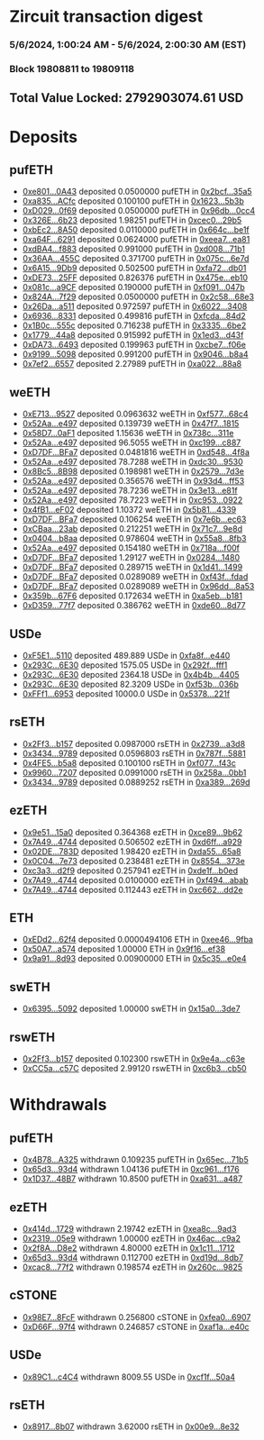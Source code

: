 # Zircuit transaction digest
### 5/6/2024, 1:00:24 AM - 5/6/2024, 2:00:30 AM (EST)
### Block 19808811 to 19809118

## Total Value Locked: 2792903074.61 USD

# Deposits
## pufETH
- [0xe801...0A43](https://etherscan.io/address/0xe801498F92fa548FF5467EceC41b4332C09f0A43) deposited 0.0500000 pufETH in [0x2bcf...35a5](https://etherscan.io/tx/0xe801498F92fa548FF5467EceC41b4332C09f0A43)
- [0xa835...ACfc](https://etherscan.io/address/0xa835D42B6b8f71329ef9A8707d8Efa5a0708ACfc) deposited 0.100100 pufETH in [0x1623...5b3b](https://etherscan.io/tx/0xa835D42B6b8f71329ef9A8707d8Efa5a0708ACfc)
- [0xD029...0f69](https://etherscan.io/address/0xD0294Ea10dA43b3193C9882f462d83DCC59B0f69) deposited 0.0500000 pufETH in [0x96db...0cc4](https://etherscan.io/tx/0xD0294Ea10dA43b3193C9882f462d83DCC59B0f69)
- [0x326E...6b23](https://etherscan.io/address/0x326E8C8657af40207786Da53B0b348eA4aEe6b23) deposited 1.98251 pufETH in [0xcec0...29b5](https://etherscan.io/tx/0x326E8C8657af40207786Da53B0b348eA4aEe6b23)
- [0xbEc2...8A50](https://etherscan.io/address/0xbEc21B2649C545E442a213b4fC8C19e914538A50) deposited 0.0110000 pufETH in [0x664c...be1f](https://etherscan.io/tx/0xbEc21B2649C545E442a213b4fC8C19e914538A50)
- [0xa64F...6291](https://etherscan.io/address/0xa64FCaCAC246a9b49D98a5360217AEDb62616291) deposited 0.0624000 pufETH in [0xeea7...ea81](https://etherscan.io/tx/0xa64FCaCAC246a9b49D98a5360217AEDb62616291)
- [0xdBA4...f883](https://etherscan.io/address/0xdBA43Af2f5A0CAAf52aA769078252823BAF2f883) deposited 0.991000 pufETH in [0xd008...71b1](https://etherscan.io/tx/0xdBA43Af2f5A0CAAf52aA769078252823BAF2f883)
- [0x36AA...455C](https://etherscan.io/address/0x36AA395cd60D511b8E6d829ADF28104FAb59455C) deposited 0.371700 pufETH in [0x075c...6e7d](https://etherscan.io/tx/0x36AA395cd60D511b8E6d829ADF28104FAb59455C)
- [0x6A15...9Db9](https://etherscan.io/address/0x6A15B1a2d1bAdfCB1561E4302Fa1f9882cBd9Db9) deposited 0.502500 pufETH in [0xfa72...db01](https://etherscan.io/tx/0x6A15B1a2d1bAdfCB1561E4302Fa1f9882cBd9Db9)
- [0xDE73...25FF](https://etherscan.io/address/0xDE73193CEf653686B87032a1af6B0267017525FF) deposited 0.826376 pufETH in [0x475e...eb10](https://etherscan.io/tx/0xDE73193CEf653686B87032a1af6B0267017525FF)
- [0x081c...a9CF](https://etherscan.io/address/0x081c235aE0Ac8f6222E830306AD95E0B31F6a9CF) deposited 0.190000 pufETH in [0xf091...047b](https://etherscan.io/tx/0x081c235aE0Ac8f6222E830306AD95E0B31F6a9CF)
- [0x824A...7f29](https://etherscan.io/address/0x824A509c4E0eC1b9bA6F5690Bd1bF6eac36f7f29) deposited 0.0500000 pufETH in [0x2c58...68e3](https://etherscan.io/tx/0x824A509c4E0eC1b9bA6F5690Bd1bF6eac36f7f29)
- [0x26Da...a511](https://etherscan.io/address/0x26Da0EDe2469c2f04609B15eD5Ab957D7f36a511) deposited 0.972597 pufETH in [0x6022...3408](https://etherscan.io/tx/0x26Da0EDe2469c2f04609B15eD5Ab957D7f36a511)
- [0x6936...8331](https://etherscan.io/address/0x693658AFBf87ACA8Ae0Bd91BB76017fB9d2e8331) deposited 0.499816 pufETH in [0xfcda...84d2](https://etherscan.io/tx/0x693658AFBf87ACA8Ae0Bd91BB76017fB9d2e8331)
- [0x1B0c...555c](https://etherscan.io/address/0x1B0cFcAC9731b87B012081B89d03b1c52A54555c) deposited 0.716238 pufETH in [0x3335...6be2](https://etherscan.io/tx/0x1B0cFcAC9731b87B012081B89d03b1c52A54555c)
- [0x1779...44a8](https://etherscan.io/address/0x1779511ef81524938Ded048cDBFBf440B16B44a8) deposited 0.915992 pufETH in [0x1ed3...d43f](https://etherscan.io/tx/0x1779511ef81524938Ded048cDBFBf440B16B44a8)
- [0xDA73...6493](https://etherscan.io/address/0xDA73349520Dde2Ef7acF923C1581D7e91Fa96493) deposited 0.199963 pufETH in [0xcbe7...f06e](https://etherscan.io/tx/0xDA73349520Dde2Ef7acF923C1581D7e91Fa96493)
- [0x9199...5098](https://etherscan.io/address/0x91999A37c020F28aDe2De519E0E732e440FB5098) deposited 0.991200 pufETH in [0x9046...b8a4](https://etherscan.io/tx/0x91999A37c020F28aDe2De519E0E732e440FB5098)
- [0x7ef2...6557](https://etherscan.io/address/0x7ef23930626B14979D2806268BF50884a7186557) deposited 2.27989 pufETH in [0xa022...88a8](https://etherscan.io/tx/0x7ef23930626B14979D2806268BF50884a7186557)
## weETH
- [0xE713...9527](https://etherscan.io/address/0xE71300bFCA2B81af9c3BD495fE13639598cc9527) deposited 0.0963632 weETH in [0xf577...68c4](https://etherscan.io/tx/0xE71300bFCA2B81af9c3BD495fE13639598cc9527)
- [0x52Aa...e497](https://etherscan.io/address/0x52Aa899454998Be5b000Ad077a46Bbe360F4e497) deposited 0.139739 weETH in [0x47f7...1815](https://etherscan.io/tx/0x52Aa899454998Be5b000Ad077a46Bbe360F4e497)
- [0x58D7...0aF1](https://etherscan.io/address/0x58D7463A9500D9BAA5E303Cb1707D657493F0aF1) deposited 1.15636 weETH in [0x738c...311e](https://etherscan.io/tx/0x58D7463A9500D9BAA5E303Cb1707D657493F0aF1)
- [0x52Aa...e497](https://etherscan.io/address/0x52Aa899454998Be5b000Ad077a46Bbe360F4e497) deposited 96.5055 weETH in [0xc199...c887](https://etherscan.io/tx/0x52Aa899454998Be5b000Ad077a46Bbe360F4e497)
- [0xD7DF...BFa7](https://etherscan.io/address/0xD7DF7E085214743530afF339aFC420c7c720BFa7) deposited 0.0481816 weETH in [0xd548...4f8a](https://etherscan.io/tx/0xD7DF7E085214743530afF339aFC420c7c720BFa7)
- [0x52Aa...e497](https://etherscan.io/address/0x52Aa899454998Be5b000Ad077a46Bbe360F4e497) deposited 78.7288 weETH in [0xdc30...9530](https://etherscan.io/tx/0x52Aa899454998Be5b000Ad077a46Bbe360F4e497)
- [0x8Bc5...8B98](https://etherscan.io/address/0x8Bc5bEB99f92886B889932b80687c0f66BaB8B98) deposited 0.198981 weETH in [0x2579...7d3e](https://etherscan.io/tx/0x8Bc5bEB99f92886B889932b80687c0f66BaB8B98)
- [0x52Aa...e497](https://etherscan.io/address/0x52Aa899454998Be5b000Ad077a46Bbe360F4e497) deposited 0.356576 weETH in [0x93d4...ff53](https://etherscan.io/tx/0x52Aa899454998Be5b000Ad077a46Bbe360F4e497)
- [0x52Aa...e497](https://etherscan.io/address/0x52Aa899454998Be5b000Ad077a46Bbe360F4e497) deposited 78.7236 weETH in [0x3e13...e81f](https://etherscan.io/tx/0x52Aa899454998Be5b000Ad077a46Bbe360F4e497)
- [0x52Aa...e497](https://etherscan.io/address/0x52Aa899454998Be5b000Ad077a46Bbe360F4e497) deposited 78.7223 weETH in [0xc953...0922](https://etherscan.io/tx/0x52Aa899454998Be5b000Ad077a46Bbe360F4e497)
- [0x4fB1...eF02](https://etherscan.io/address/0x4fB1180661aBc8d9Bafcc25484F3B02cD93FeF02) deposited 1.10372 weETH in [0x5b81...4339](https://etherscan.io/tx/0x4fB1180661aBc8d9Bafcc25484F3B02cD93FeF02)
- [0xD7DF...BFa7](https://etherscan.io/address/0xD7DF7E085214743530afF339aFC420c7c720BFa7) deposited 0.106254 weETH in [0x7e6b...ec63](https://etherscan.io/tx/0xD7DF7E085214743530afF339aFC420c7c720BFa7)
- [0xCBaa...23ab](https://etherscan.io/address/0xCBaa8E3cAeD0a8B9641b48633AB0B782F0bE23ab) deposited 0.212251 weETH in [0x71c7...9e8d](https://etherscan.io/tx/0xCBaa8E3cAeD0a8B9641b48633AB0B782F0bE23ab)
- [0x0404...b8aa](https://etherscan.io/address/0x0404d8010B9366D5786C52AB4d04d9f3D0A2b8aa) deposited 0.978604 weETH in [0x55a8...8fb3](https://etherscan.io/tx/0x0404d8010B9366D5786C52AB4d04d9f3D0A2b8aa)
- [0x52Aa...e497](https://etherscan.io/address/0x52Aa899454998Be5b000Ad077a46Bbe360F4e497) deposited 0.154180 weETH in [0x718a...f00f](https://etherscan.io/tx/0x52Aa899454998Be5b000Ad077a46Bbe360F4e497)
- [0xD7DF...BFa7](https://etherscan.io/address/0xD7DF7E085214743530afF339aFC420c7c720BFa7) deposited 1.29127 weETH in [0x0284...1480](https://etherscan.io/tx/0xD7DF7E085214743530afF339aFC420c7c720BFa7)
- [0xD7DF...BFa7](https://etherscan.io/address/0xD7DF7E085214743530afF339aFC420c7c720BFa7) deposited 0.289715 weETH in [0x1d41...1499](https://etherscan.io/tx/0xD7DF7E085214743530afF339aFC420c7c720BFa7)
- [0xD7DF...BFa7](https://etherscan.io/address/0xD7DF7E085214743530afF339aFC420c7c720BFa7) deposited 0.0289089 weETH in [0xf43f...fdad](https://etherscan.io/tx/0xD7DF7E085214743530afF339aFC420c7c720BFa7)
- [0xD7DF...BFa7](https://etherscan.io/address/0xD7DF7E085214743530afF339aFC420c7c720BFa7) deposited 0.0289089 weETH in [0x96dd...8a53](https://etherscan.io/tx/0xD7DF7E085214743530afF339aFC420c7c720BFa7)
- [0x359b...67F6](https://etherscan.io/address/0x359bD92C1453EEdC0a88c66F3036DCEF970867F6) deposited 0.172634 weETH in [0xa5eb...b181](https://etherscan.io/tx/0x359bD92C1453EEdC0a88c66F3036DCEF970867F6)
- [0xD359...77f7](https://etherscan.io/address/0xD35945483aDd29D65f93e788956Fb00Aab6977f7) deposited 0.386762 weETH in [0xde60...8d77](https://etherscan.io/tx/0xD35945483aDd29D65f93e788956Fb00Aab6977f7)
## USDe
- [0xF5E1...5110](https://etherscan.io/address/0xF5E18b10af580063103962d48041AaB451cf5110) deposited 489.889 USDe in [0xfa8f...e440](https://etherscan.io/tx/0xF5E18b10af580063103962d48041AaB451cf5110)
- [0x293C...6E30](https://etherscan.io/address/0x293C6937D8D82e05B01335F7B33FBA0c8e256E30) deposited 1575.05 USDe in [0x292f...fff1](https://etherscan.io/tx/0x293C6937D8D82e05B01335F7B33FBA0c8e256E30)
- [0x293C...6E30](https://etherscan.io/address/0x293C6937D8D82e05B01335F7B33FBA0c8e256E30) deposited 2364.18 USDe in [0x4b4b...4405](https://etherscan.io/tx/0x293C6937D8D82e05B01335F7B33FBA0c8e256E30)
- [0x293C...6E30](https://etherscan.io/address/0x293C6937D8D82e05B01335F7B33FBA0c8e256E30) deposited 82.3209 USDe in [0xf53b...036b](https://etherscan.io/tx/0x293C6937D8D82e05B01335F7B33FBA0c8e256E30)
- [0xFFf1...6953](https://etherscan.io/address/0xFFf1b384722D2D4E73aBfD470B1E4c42366A6953) deposited 10000.0 USDe in [0x5378...221f](https://etherscan.io/tx/0xFFf1b384722D2D4E73aBfD470B1E4c42366A6953)
## rsETH
- [0x2Ff3...b157](https://etherscan.io/address/0x2Ff339336889192a18d0391531E78ef2b625b157) deposited 0.0987000 rsETH in [0x2739...a3d8](https://etherscan.io/tx/0x2Ff339336889192a18d0391531E78ef2b625b157)
- [0x3434...9789](https://etherscan.io/address/0x34349c5569e7B846c3558961552D2202760A9789) deposited 0.0596803 rsETH in [0x787f...5881](https://etherscan.io/tx/0x34349c5569e7B846c3558961552D2202760A9789)
- [0x4FE5...b5a8](https://etherscan.io/address/0x4FE5Ea09387d5190B766346c0C736D9bB451b5a8) deposited 0.100100 rsETH in [0xf077...f43c](https://etherscan.io/tx/0x4FE5Ea09387d5190B766346c0C736D9bB451b5a8)
- [0x9960...7207](https://etherscan.io/address/0x996007869Df443e4f5E5f6655C81D0129D767207) deposited 0.0991000 rsETH in [0x258a...0bb1](https://etherscan.io/tx/0x996007869Df443e4f5E5f6655C81D0129D767207)
- [0x3434...9789](https://etherscan.io/address/0x34349c5569e7B846c3558961552D2202760A9789) deposited 0.0889252 rsETH in [0xa389...269d](https://etherscan.io/tx/0x34349c5569e7B846c3558961552D2202760A9789)
## ezETH
- [0x9e51...15a0](https://etherscan.io/address/0x9e519E00bc497d47e19C06A01ec9122B8d2015a0) deposited 0.364368 ezETH in [0xce89...9b62](https://etherscan.io/tx/0x9e519E00bc497d47e19C06A01ec9122B8d2015a0)
- [0x7A49...4744](https://etherscan.io/address/0x7A493Be5c2ce014cD049Bf178a1ac0Db1B434744) deposited 0.506502 ezETH in [0xd6ff...a929](https://etherscan.io/tx/0x7A493Be5c2ce014cD049Bf178a1ac0Db1B434744)
- [0x02DE...783D](https://etherscan.io/address/0x02DEAe155a19802c51d6b426B01dbd7Dcb47783D) deposited 1.98420 ezETH in [0xda55...65a8](https://etherscan.io/tx/0x02DEAe155a19802c51d6b426B01dbd7Dcb47783D)
- [0x0C04...7e73](https://etherscan.io/address/0x0C04D02D6C1ac7d203C0b9D2d54ba06C9C417e73) deposited 0.238481 ezETH in [0x8554...373e](https://etherscan.io/tx/0x0C04D02D6C1ac7d203C0b9D2d54ba06C9C417e73)
- [0xc3a3...d2f9](https://etherscan.io/address/0xc3a37d731354b370eA693430d6d2d1A96353d2f9) deposited 0.257941 ezETH in [0xde1f...b0ed](https://etherscan.io/tx/0xc3a37d731354b370eA693430d6d2d1A96353d2f9)
- [0x7A49...4744](https://etherscan.io/address/0x7A493Be5c2ce014cD049Bf178a1ac0Db1B434744) deposited 0.0100000 ezETH in [0xf494...abab](https://etherscan.io/tx/0x7A493Be5c2ce014cD049Bf178a1ac0Db1B434744)
- [0x7A49...4744](https://etherscan.io/address/0x7A493Be5c2ce014cD049Bf178a1ac0Db1B434744) deposited 0.112443 ezETH in [0xc662...dd2e](https://etherscan.io/tx/0x7A493Be5c2ce014cD049Bf178a1ac0Db1B434744)
## ETH
- [0xEDd2...62f4](https://etherscan.io/address/0xEDd252514fAE1d0405520C4A07cf96655DBc62f4) deposited 0.0000494106 ETH in [0xee46...9fba](https://etherscan.io/tx/0xEDd252514fAE1d0405520C4A07cf96655DBc62f4)
- [0x50A7...a574](https://etherscan.io/address/0x50A7b44e174b173D72f2DE4189FD9BE0a99ba574) deposited 1.00000 ETH in [0x9f16...ef38](https://etherscan.io/tx/0x50A7b44e174b173D72f2DE4189FD9BE0a99ba574)
- [0x9a91...8d93](https://etherscan.io/address/0x9a91a669E69AC129b474b0Ccd2c360F249F38d93) deposited 0.00900000 ETH in [0x5c35...e0e4](https://etherscan.io/tx/0x9a91a669E69AC129b474b0Ccd2c360F249F38d93)
## swETH
- [0x6395...5092](https://etherscan.io/address/0x639577dB86158809dE28ca290948E2D28e4c5092) deposited 1.00000 swETH in [0x15a0...3de7](https://etherscan.io/tx/0x639577dB86158809dE28ca290948E2D28e4c5092)
## rswETH
- [0x2Ff3...b157](https://etherscan.io/address/0x2Ff339336889192a18d0391531E78ef2b625b157) deposited 0.102300 rswETH in [0x9e4a...c63e](https://etherscan.io/tx/0x2Ff339336889192a18d0391531E78ef2b625b157)
- [0xCC5a...c57C](https://etherscan.io/address/0xCC5a36B6ACCdeFF11fFbb5A360ca1fB438FFc57C) deposited 2.99120 rswETH in [0xc6b3...cb50](https://etherscan.io/tx/0xCC5a36B6ACCdeFF11fFbb5A360ca1fB438FFc57C)
# Withdrawals
## pufETH
- [0x4B78...A325](https://etherscan.io/address/0x4B78C922F3407C9182713f9835cE671687caA325) withdrawn 0.109235 pufETH in [0x65ec...71b5](https://etherscan.io/tx/0x4B78C922F3407C9182713f9835cE671687caA325)
- [0x65d3...93d4](https://etherscan.io/address/0x65d33f43AcD24ECb49361Eaee7fdD27eCDf193d4) withdrawn 1.04136 pufETH in [0xc961...f176](https://etherscan.io/tx/0x65d33f43AcD24ECb49361Eaee7fdD27eCDf193d4)
- [0x1D37...48B7](https://etherscan.io/address/0x1D3700e450DFD49E2EB3023a0869396B635b48B7) withdrawn 10.8500 pufETH in [0xa631...a487](https://etherscan.io/tx/0x1D3700e450DFD49E2EB3023a0869396B635b48B7)
## ezETH
- [0x414d...1729](https://etherscan.io/address/0x414d0538f377317698b9E3699E3Fcd343BCd1729) withdrawn 2.19742 ezETH in [0xea8c...9ad3](https://etherscan.io/tx/0x414d0538f377317698b9E3699E3Fcd343BCd1729)
- [0x2319...05e9](https://etherscan.io/address/0x2319687e45a051E2b375f23301274DA9019205e9) withdrawn 1.00000 ezETH in [0x46ac...c9a2](https://etherscan.io/tx/0x2319687e45a051E2b375f23301274DA9019205e9)
- [0x2f8A...D8e2](https://etherscan.io/address/0x2f8A92A70ed0Ae85344531C36244aB7BF902D8e2) withdrawn 4.80000 ezETH in [0x1c11...1712](https://etherscan.io/tx/0x2f8A92A70ed0Ae85344531C36244aB7BF902D8e2)
- [0x65d3...93d4](https://etherscan.io/address/0x65d33f43AcD24ECb49361Eaee7fdD27eCDf193d4) withdrawn 0.112700 ezETH in [0xd19d...8db7](https://etherscan.io/tx/0x65d33f43AcD24ECb49361Eaee7fdD27eCDf193d4)
- [0xcac8...77f2](https://etherscan.io/address/0xcac8C59d187f0eaBa4bb37ee35D2f101566a77f2) withdrawn 0.198574 ezETH in [0x260c...9825](https://etherscan.io/tx/0xcac8C59d187f0eaBa4bb37ee35D2f101566a77f2)
## cSTONE
- [0x98E7...8FcF](https://etherscan.io/address/0x98E73ecb5b4AC48b0cBfD6CfecC0f556534A8FcF) withdrawn 0.256800 cSTONE in [0xfea0...6907](https://etherscan.io/tx/0x98E73ecb5b4AC48b0cBfD6CfecC0f556534A8FcF)
- [0xD66F...97f4](https://etherscan.io/address/0xD66F97a33D49B641FBa6c8852AA9B503ACA297f4) withdrawn 0.246857 cSTONE in [0xaf1a...e40c](https://etherscan.io/tx/0xD66F97a33D49B641FBa6c8852AA9B503ACA297f4)
## USDe
- [0x89C1...c4C4](https://etherscan.io/address/0x89C1b4aC0850Aef084e1571a31b1cB11f187c4C4) withdrawn 8009.55 USDe in [0xcf1f...50a4](https://etherscan.io/tx/0x89C1b4aC0850Aef084e1571a31b1cB11f187c4C4)
## rsETH
- [0x8917...8b07](https://etherscan.io/address/0x8917727FfE75357b0352979100bB7263cef38b07) withdrawn 3.62000 rsETH in [0x00e9...8e32](https://etherscan.io/tx/0x8917727FfE75357b0352979100bB7263cef38b07)
